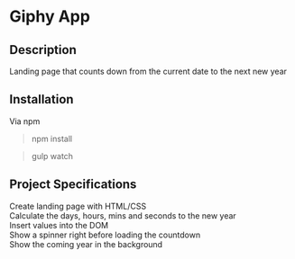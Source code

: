 # Giphy App

## Description

Landing page that counts down from the current date to the next new year

## Installation

Via npm

> npm install

> gulp watch

## Project Specifications

Create landing page with HTML/CSS <br/>
Calculate the days, hours, mins and seconds to the new year <br/>
Insert values into the DOM <br/>
Show a spinner right before loading the countdown <br/>
Show the coming year in the background <br/>

